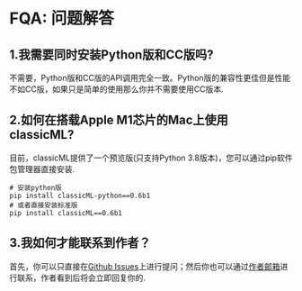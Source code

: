 # FQA: 问题解答

## 1.我需要同时安装Python版和CC版吗?

不需要，Python版和CC版的API调用完全一致。Python版的兼容性更佳但是性能不如CC版，如果只是简单的使用那么你并不需要使用CC版本.

## 2.如何在搭载Apple M1芯片的Mac上使用classicML?

目前，classicML提供了一个预览版(只支持Python 3.8版本)，您可以通过pip软件包管理器直接安装.

```shell
# 安装python版
pip install classicML-python==0.6b1
# 或者直接安装标准版
pip install classicML==0.6b1
```

## 3.我如何才能联系到作者？

首先，你可以只直接在[Github Issues](https://github.com/sun1638650145/classicML/issues)上进行提问；然后你也可以通过[作者邮箱](s1638650145@gmail.com)进行联系，作者看到后将会立即回复你的.



